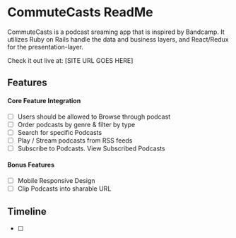 # CommuteCasts ReadMe

CommuteCasts is a podcast sreaming app that is inspired by Bandcamp. It utilizes
Ruby on Rails handle the data and business layers,
and React/Redux for the presentation-layer.

Check it out live at: [SITE URL GOES HERE]

## Features

#### Core Feature Integration
- [ ] Users should be allowed to Browse through podcast
- [ ] Order podcasts by genre & filter by type
- [ ] Search for specific Podcasts
- [ ] Play / Stream podcasts from RSS feeds
- [ ] Subscribe to Podcasts. View Subscribed Podcasts

#### Bonus Features
- [ ] Mobile Responsive Design
- [ ] Clip Podcasts into sharable URL

## Timeline
- [ ] 
